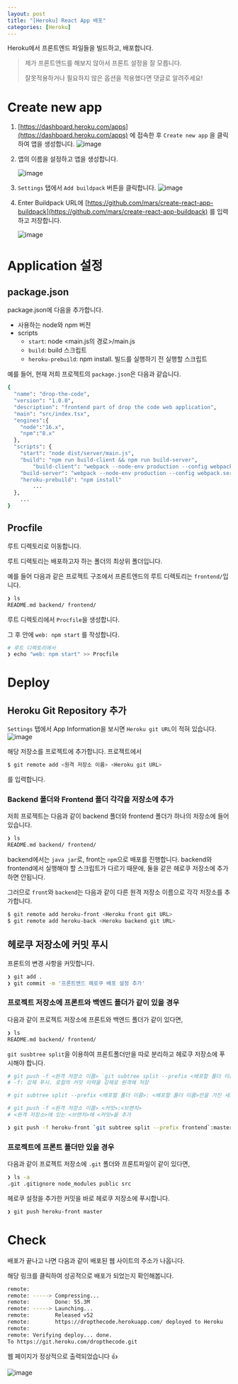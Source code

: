 ```yaml
---
layout: post
title: "[Heroku] React App 배포"
categories: [Heroku]
---
```


Heroku에서 프론트엔드 파일들을 빌드하고, 배포합니다.

> 제가 프론트엔드를 해보지 않아서 프론트 설정을 잘 모릅니다.
> 
> 잘못적용하거나 필요하지 않은 옵션을 적용했다면 댓글로 알려주세요!

# Create new app

1. [https://dashboard.heroku.com/apps](https://dashboard.heroku.com/apps) 에 접속한 후 `Create new app` 을 클릭하여 앱을 생성합니다.
   ![image](https://user-images.githubusercontent.com/56301069/145707053-b59973c1-8302-42fe-a7d4-91bf72c92541.png)


2. 앱의 이름을 설정하고 앱을 생성합니다.

   ![image](https://user-images.githubusercontent.com/56301069/145707071-ce730dca-5987-48ed-8102-4e8ce9f26d87.png)

3. `Settings` 탭에서 `Add buildpack` 버튼을 클릭합니다.
   ![image](https://user-images.githubusercontent.com/56301069/145707074-c5f21ef4-8946-4cb3-b976-ece630b440ac.png)

4. Enter Buildpack URL에 [https://github.com/mars/create-react-app-buildpack](https://github.com/mars/create-react-app-buildpack) 를 입력하고 저장합니다.

   ![image](https://user-images.githubusercontent.com/56301069/145707106-bd5b8dbc-9ffa-485b-aadd-d2311bbcb89d.png)

# Application 설정
## package.json

package.json에 다음을 추가합니다.

- 사용하는 node와 npm 버전
- scripts
    - `start`: node <main.js의 경로>/main.js
    - `build`: build 스크립트
    - `heroku-prebuild`: npm install. 빌드를 실행하기 전 실행할 스크립트

예를 들어, 현재 저희 프로젝트의 `package.json`은 다음과 같습니다.

```bash
{
  "name": "drop-the-code",
  "version": "1.0.0",
  "description": "frontend part of drop the code web application",
  "main": "src/index.tsx",
  "engines":{
    "node":"16.x",
    "npm":"8.x"
  },
  "scripts": {
    "start": "node dist/server/main.js",
    "build": "npm run build-client && npm run build-server",
		"build-client": "webpack --node-env production --config webpack.prod.ts",
    "build-server": "webpack --node-env production --config webpack.server.ts",
    "heroku-prebuild": "npm install"
		...
  },
	...
}
```

## Procfile

루트 디렉토리로 이동합니다.

루트 디렉토리는 배포하고자 하는 폴더의 최상위 폴더입니다.

예를 들어 다음과 같은 프로젝트 구조에서 프론트엔드의 루트 디렉토리는 `frontend/`입니다.

```bash
❯ ls
README.md backend/ frontend/
```

루트 디렉토리에서 `Procfile`을 생성합니다.

그 후 안에 `web: npm start` 를 작성합니다.

```bash
# 루트 디렉토리에서
❯ echo "web: npm start" >> Procfile
```

# Deploy
## Heroku Git Repository  추가

`Settings` 탭에서 App Information을 보시면 `Heroku git URL`이 적혀 있습니다.
![image](https://user-images.githubusercontent.com/56301069/145707112-8ba9a635-7d5d-4b52-9af1-4c97472147c3.png)

해당 저장소를 프로젝트에 추가합니다. 프로젝트에서

```bash
$ git remote add <원격 저장소 이름> <Heroku git URL>
```

를 입력합니다.

### Backend 폴더와 Frontend 폴더 각각을 저장소에 추가

저희 프로젝트는 다음과 같이 backend 폴더와 frontend 폴더가 하나의 저장소에 들어있습니다.

```bash
❯ ls
README.md backend/ frontend/
```

backend에서는 `java jar`로, front는 `npm`으로 배포를 진행합니다. backend와 frontend에서 실행해야 할 스크립트가 다르기 때문에, 둘을 같은 헤로쿠 저장소에 추가하면 안됩니다.

그러므로 `front`와 `backend`는 다음과 같이 다른 원격 저장소 이름으로 각각 저장소를 추가합니다.

```bash
$ git remote add heroku-front <Heroku front git URL>
$ git remote add heroku-back <Heroku backend git URL>
```

## 헤로쿠 저장소에 커밋 푸시
프론트의 변경 사항을 커밋합니다.

```bash
❯ git add .
❯ git commit -m '프론트엔드 헤로쿠 배포 설정 추가'
```

### 프로젝트 저장소에 프론트와 백엔드 폴더가 같이 있을 경우

다음과 같이 프로젝트 저장소에 프론트와 백엔드 폴더가 같이 있다면,

```bash
❯ ls
README.md backend/ frontend/
```

`git susbtree split`을 이용하여 프론트폴더만을 따로 분리하고 헤로쿠 저장소에 푸시해야 합니다.

```bash
# git push -f <원격 저장소 이름> `git subtree split --prefix <배포할 폴더 이름>`:master
# -f: 강제 푸시. 로컬의 커밋 이력을 강제로 원격에 저장

# git subtree split --prefix <배포할 폴더 이름>: <배포할 폴더 이름>만을 가진 새로운 커밋 생성

# git push -f <원격 저장소 이름> <커밋>:<브랜치>
# <원격 저장소>에 있는 <브랜치>에 <커밋>을 추가

❯ git push -f heroku-front `git subtree split --prefix frontend`:master
```

### 프로젝트에 프론트 폴더만 있을 경우

다음과 같이 프로젝트 저장소에 `.git` 폴더와 프론트파일이 같이 있다면,

```bash
❯ ls -a
.git .gitignore node_modules public src
```

헤로쿠 설정을 추가한 커밋을 바로 헤로쿠 저장소에 푸시합니다.

```bash
❯ git push heroku-front master
```

# Check

배포가 끝나고 나면 다음과 같이 배포된 웹 사이트의 주소가 나옵니다.

해당 링크를 클릭하여 성공적으로 배포가 되었는지 확인해봅니다.

```bash
remote: 
remote: -----> Compressing...
remote:        Done: 55.3M
remote: -----> Launching...
remote:        Released v52
remote:        https://dropthecode.herokuapp.com/ deployed to Heroku
remote: 
remote: Verifying deploy... done.
To https://git.heroku.com/dropthecode.git
```

웹 페이지가 정상적으로 출력되었습니다 👍

![image](https://user-images.githubusercontent.com/56301069/145707196-0c6cfda5-4f96-4fc8-99f5-9fea37b16bd6.png)
